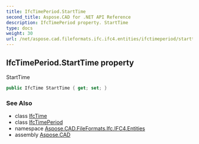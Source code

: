 ```yaml
---
title: IfcTimePeriod.StartTime
second_title: Aspose.CAD for .NET API Reference
description: IfcTimePeriod property. StartTime
type: docs
weight: 30
url: /net/aspose.cad.fileformats.ifc.ifc4.entities/ifctimeperiod/starttime/
---
```

## IfcTimePeriod.StartTime property

StartTime

```csharp
public IfcTime StartTime { get; set; }
```

### See Also

* class [IfcTime](../../../aspose.cad.fileformats.ifc.ifc4.types/ifctime/)
* class [IfcTimePeriod](../)
* namespace [Aspose.CAD.FileFormats.Ifc.IFC4.Entities](../../ifctimeperiod/)
* assembly [Aspose.CAD](../../../)


